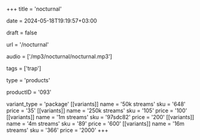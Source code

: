 +++
title = 'nocturnal'

date = 2024-05-18T19:19:57+03:00

draft = false

url = '/nocturnal'

audio = ['/mp3/nocturnal/nocturnal.mp3']

tags = ['trap']

type = 'products'

productID = '093'

variant_type = 'package'
[[variants]]
name = '50k streams'
sku = '648'
price = '35'
[[variants]]
name = '250k streams'
sku = '105'
price = '100'
[[variants]]
name = '1m streams'
sku = '97sdc82'
price = '200'
[[variants]]
name = '4m streams'
sku = '89'
price = '600'
[[variants]]
name = '16m streams'
sku = '366'
price = '2000'
+++
